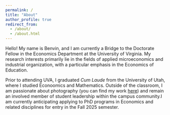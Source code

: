 ```yaml
---
permalink: /
title: "About"
author_profile: true
redirect_from: 
  - /about/
  - /about.html
---
```


Hello! My name is Benvin, and I am currently a Bridge to the Doctorate Fellow in the Economics Department at the University of Virginia. My research interests primarily lie in the fields of applied microeconomics and industrial organization, with a particular emphasis in the Economics of Education. 

Prior to attending UVA, I graduated *Cum Laude* from the University of Utah, where I studied Econoomics and Mathematics. Outside of the classroom, I am passionate about photography (you can find my work [here](https://benvinlozada.com)) and remain an involved member of student leadership within the campus community.I am currently anticipating applying to PhD programs in Economics and related disciplines for entry in the Fall 2025 semester. 
